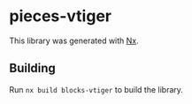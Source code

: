 # pieces-vtiger

This library was generated with [Nx](https://nx.dev).

## Building

Run `nx build blocks-vtiger` to build the library.

